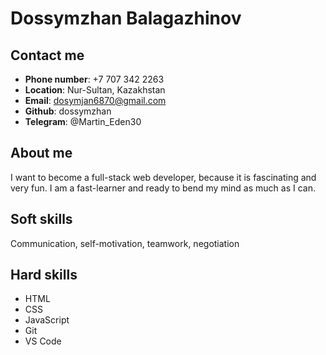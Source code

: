 # **Dossymzhan Balagazhinov**

## Contact me

- **Phone number**: +7 707 342 2263
- **Location**: Nur-Sultan, Kazakhstan
- **Email**: dosymjan6870@gmail.com
- **Github**: dossymzhan
- **Telegram**: @Martin_Eden30

## About me

I want to become a full-stack web developer, because it is fascinating and very fun. I am a fast-learner and ready to bend my mind as much as I can.

## Soft skills

Communication, self-motivation, teamwork, negotiation

## Hard skills

- HTML
- CSS
- JavaScript
- Git
- VS Code